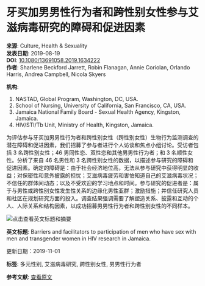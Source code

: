 # 牙买加男男性行为者和跨性别女性参与艾滋病毒研究的障碍和促进因素

**来源**: Culture, Health & Sexuality  
**发表日期**: 2019-08-19  
**DOI**: [10.1080/13691058.2019.1634222](https://www.x-mol.com/ref/1661)  
**作者**: Sharlene Beckford Jarrett, Robin Flanagan, Annie Coriolan, Orlando Harris, Andrea Campbell, Nicola Skyers

**机构**:
1. NASTAD, Global Program, Washington, DC, USA.
2. School of Nursing, University of California, San Francisco, CA, USA.
3. Jamaica National Family Board - Sexual Health Agency, Kingston, Jamaica.
4. HIV/STI/Tb Unit, Ministry of Health, Kingston, Jamaica.

为评估参与牙买加男男性行为者和跨性别女性（跨性别女性）生物行为监测调查的潜在障碍和促进因素，我们招募了参与者进行个人访谈和焦点小组讨论。受访者包括 3 名跨性别女性；46 男同性恋、双性恋和其他男男性行为者；和 3 名顺性女性。分析了来自 46 名男性和 3 名跨性别女性的数据，以描述参与研究的障碍和促进因素。确定的障碍是：由于社会经济地位高，无法从参与研究中获得明显的收益；对保密性和意外披露的担忧；艾滋病毒疲劳和害怕知道自己的艾滋病毒状况；不信任的群体间动态；以及不受欢迎的学习地点和时间。参与研究的促进者是：属于与男性或跨性别女性发生性关系的边缘化男性亚群；激励措施；并信任研究人员和社区在规划研究方面的投入。调查结果强调需要了解塑造关系、披露和互动的个人、人际关系和结构因素，以成功招募男男性行为者和跨性别女性的不同样本。

![点击查看英文标题和摘要](https://scdn.x-mol.com/jcss/images/paperTranslation.png)

**英文标题**: Barriers and facilitators to participation of men who have sex with men and transgender women in HIV research in Jamaica.

更新日期：2019-11-01

**标签**: 多元性别, 艾滋病毒研究, 跨性别女性, 男男性行为者

**参考文献**: [查看原文](https://www.x-mol.com/ref/1661)